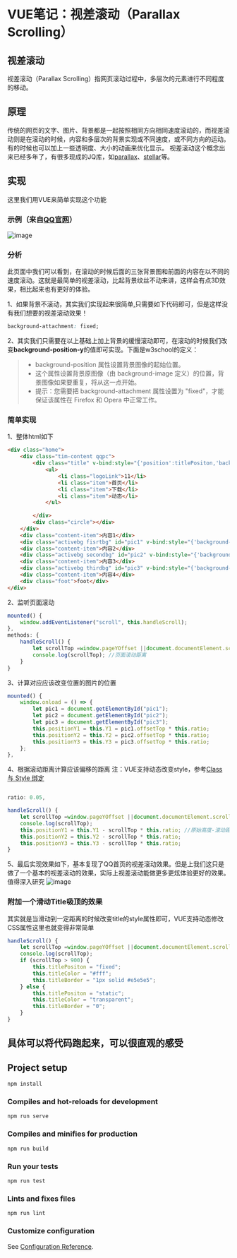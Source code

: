 # VUE笔记：视差滚动（Parallax Scrolling）

## 视差滚动

视差滚动（Parallax Scrolling）指网页滚动过程中，多层次的元素进行不同程度的移动。

## 原理

传统的网页的文字、图片、背景都是一起按照相同方向相同速度滚动的，而视差滚动则是在滚动的时候，内容和多层次的背景实现或不同速度，或不同方向的运动。
有的时候也可以加上一些透明度、大小的动画来优化显示。
视差滚动这个概念出来已经多年了，有很多现成的JQ库，如[parallax](https://github.com/pixelcog/parallax.js)、[stellar](https://github.com/markdalgleish/stellar.js)等。

## 实现

这里我们用VUE来简单实现这个功能

### 示例（来自[QQ官网](https://im.qq.com/)）

![image](https://github.com/leiyun1993/ParallaxScrollingDemo/raw/master/screenshot/1.gif)

### 分析
此页面中我们可以看到，在滚动的时候后面的三张背景图和前面的内容在以不同的速度滚动。这就是最简单的视差滚动，比起背景纹丝不动来讲，这样会有点3D效果，相比起来也有更好的体验。

1、如果背景不滚动，其实我们实现起来很简单,只需要如下代码即可，但是这样没有我们想要的视差滚动效果！
```css
background-attachment: fixed;
```
2、其实我们只需要在以上基础上加上背景的缓慢滚动即可，在滚动的时候我们改变**background-position-y**的值即可实现。下面是w3school的定义：
>* background-position 属性设置背景图像的起始位置。
>* 这个属性设置背景原图像（由 background-image 定义）的位置，背景图像如果要重复，将从这一点开始。
>* 提示：您需要把 background-attachment 属性设置为 "fixed"，才能保证该属性在 Firefox 和 Opera 中正常工作。

### 简单实现

1、整体html如下
```html
<div class="home">
    <div class="tim-content qqpc">
        <div class="title" v-bind:style="{'position':titlePositon,'background-color': titleColor,'border-bottom':titleBorder }">
            <ul>
                <li class="logoLink">11</li>
                <li class="item">首页</li>
                <li class="item">下载</li>
                <li class="item">动态</li>
            </ul>
            
        </div>
        <div class="circle"></div>
    </div>
    <div class="content-item">内容1</div>
    <div class="activebg fisrtbg" id="pic1" v-bind:style="{'background-position-x':positionX,'background-position-y': positionY1+'px' }"></div>
    <div class="content-item">内容2</div>
    <div class="activebg secondbg" id="pic2" v-bind:style="{'background-position-x':positionX,'background-position-y': positionY2+'px' }"></div>
    <div class="content-item">内容3</div>
    <div class="activebg thirdbg" id="pic3" v-bind:style="{'background-position-x':positionX,'background-position-y': positionY3+'px' }"></div>
    <div class="content-item">内容4</div>
    <div class="foot">foot</div>
</div>
```

2、监听页面滚动
```javascript
mounted() {
    window.addEventListener("scroll", this.handleScroll);
},
methods: {
    handleScroll() {
        let scrollTop =window.pageYOffset ||document.documentElement.scrollTop ||document.body.scrollTop;
        console.log(scrollTop); //页面滚动距离
    }
}
```
3、计算对应应该改变位置的图片的位置
```javascript
mounted() {
    window.onload = () => {
        let pic1 = document.getElementById("pic1");
        let pic2 = document.getElementById("pic2");
        let pic3 = document.getElementById("pic3");
        this.positionY1 = this.Y1 = pic1.offsetTop * this.ratio;
        this.positionY2 = this.Y2 = pic2.offsetTop * this.ratio;
        this.positionY3 = this.Y3 = pic3.offsetTop * this.ratio;
    };
},
```
4、根据滚动距离计算应该偏移的距离
注：VUE支持动态改变style，参考[Class 与 Style 绑定](https://cn.vuejs.org/v2/guide/class-and-style.html)
```javascript

ratio: 0.05,

handleScroll() {
    let scrollTop =window.pageYOffset ||document.documentElement.scrollTop ||document.body.scrollTop;
    console.log(scrollTop);
    this.positionY1 = this.Y1 - scrollTop * this.ratio; //原始高度-滚动距离*视差系数
    this.positionY2 = this.Y2 - scrollTop * this.ratio;
    this.positionY3 = this.Y3 - scrollTop * this.ratio;
}
```
5、最后实现效果如下，基本复现了QQ首页的视差滚动效果。但是上我们这只是做了一个基本的视差滚动的效果，实际上视差滚动能做更多更炫体验更好的效果。值得深入研究
![image](https://github.com/leiyun1993/ParallaxScrollingDemo/raw/master/screenshot/2.gif)

### 附加一个滑动Title吸顶的效果

其实就是当滑动到一定距离的时候改变title的style属性即可，VUE支持动态修改CSS属性这里也就变得非常简单
```javascript
handleScroll() {
    let scrollTop =window.pageYOffset ||document.documentElement.scrollTop ||document.body.scrollTop;
    console.log(scrollTop);
    if (scrollTop > 900) {
        this.titlePositon = "fixed";
        this.titleColor = "#fff";
        this.titleBorder = "1px solid #e5e5e5";
    } else {
        this.titlePositon = "static";
        this.titleColor = "transparent";
        this.titleBorder = "0";
    }
}
```

## 具体可以将代码跑起来，可以很直观的感受

## Project setup
```
npm install
```

### Compiles and hot-reloads for development
```
npm run serve
```

### Compiles and minifies for production
```
npm run build
```

### Run your tests
```
npm run test
```

### Lints and fixes files
```
npm run lint
```

### Customize configuration
See [Configuration Reference](https://cli.vuejs.org/config/).
